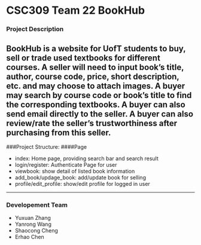 # CSC309 Team 22 BookHub

### Project Description
BookHub is a website for UofT students to buy, sell or trade used textbooks for different courses. A seller will need to input book’s title, author, course code, price, short description, etc. and may choose to attach images. A buyer may search by course code or book’s title to find the corresponding textbooks. A buyer can also send email directly to the seller. A buyer can also review/rate the seller’s trustworthiness after purchasing from this seller.
---
###Project Structure:
####Page
* index: Home page, providing search bar and search result
* login/register: Authenticate Page for user
* viewbook: show detail of listed book information
* add_book/updage_book: add/update book for selling
* profile/edit_profile: show/edit profile for logged in user


---
### Developement Team
* Yuxuan Zhang
* Yanrong Wang
* Shaocong Cheng
* Erhao Chen
